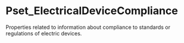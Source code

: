 # Pset_ElectricalDeviceCompliance

Properties related to information about compliance to standards or regulations of electric devices.
<!-- end of short definition -->

